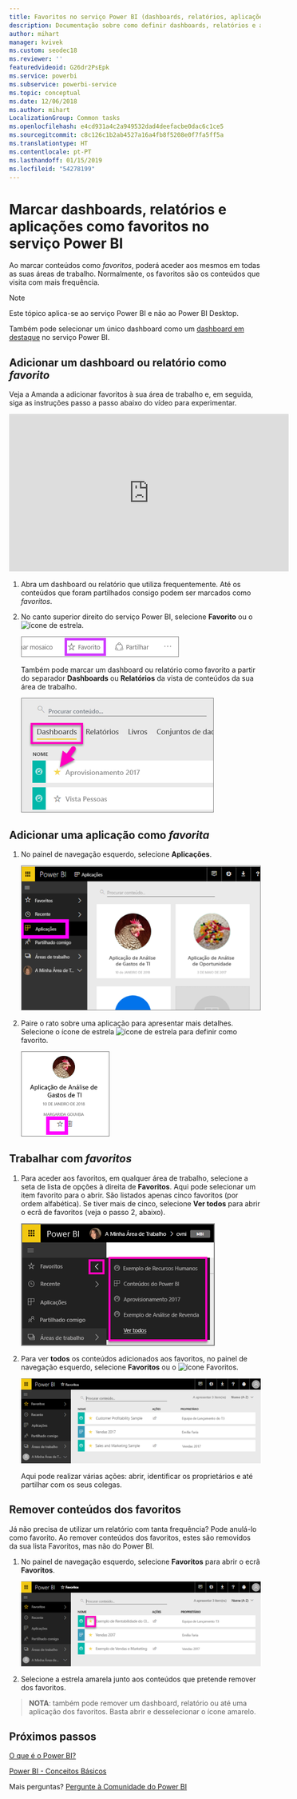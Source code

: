 ```yaml
---
title: Favoritos no serviço Power BI (dashboards, relatórios, aplicações)
description: Documentação sobre como definir dashboards, relatórios e aplicações como favoritos no serviço Power BI
author: mihart
manager: kvivek
ms.custom: seodec18
ms.reviewer: ''
featuredvideoid: G26dr2PsEpk
ms.service: powerbi
ms.subservice: powerbi-service
ms.topic: conceptual
ms.date: 12/06/2018
ms.author: mihart
LocalizationGroup: Common tasks
ms.openlocfilehash: e4cd931a4c2a949532dad4deefacbe0dac6c1ce5
ms.sourcegitcommit: c8c126c1b2ab4527a16a4fb8f5208e0f7fa5ff5a
ms.translationtype: HT
ms.contentlocale: pt-PT
ms.lasthandoff: 01/15/2019
ms.locfileid: "54278199"
---
```

# <a name="favorite-dashboards-reports-and-apps-in-power-bi-service"></a>Marcar dashboards, relatórios e aplicações como favoritos no serviço Power BI
Ao marcar conteúdos como *favoritos*, poderá aceder aos mesmos em todas as suas áreas de trabalho.  Normalmente, os favoritos são os conteúdos que visita com mais frequência.

> [!NOTE]
> Este tópico aplica-se ao serviço Power BI e não ao Power BI Desktop.
> 
> 

Também pode selecionar um único dashboard como um [dashboard em destaque](end-user-featured.md) no serviço Power BI.

## <a name="add-a-dashboard-or-report-as-a-favorite"></a>Adicionar um dashboard ou relatório como *favorito*
Veja a Amanda a adicionar favoritos à sua área de trabalho e, em seguida, siga as instruções passo a passo abaixo do vídeo para experimentar.

<iframe width="560" height="315" src="https://www.youtube.com/embed/G26dr2PsEpk" frameborder="0" allowfullscreen></iframe>


1. Abra um dashboard ou relatório que utiliza frequentemente. Até os conteúdos que foram partilhados consigo podem ser marcados como *favoritos*.
2. No canto superior direito do serviço Power BI, selecione **Favorito** ou o ![ícone de estrela](./media/end-user-favorite/power-bi-favorite-icon.png).
   
   ![ícone Favorito](./media/end-user-favorite/powerbi-dashboard-favorite.png)
   
   Também pode marcar um dashboard ou relatório como favorito a partir do separador **Dashboards** ou **Relatórios** da vista de conteúdos da sua área de trabalho.
   
   ![Separador Dashboard com estrela amarela](./media/end-user-favorite/power-bi-dashboard-favorite.png)

## <a name="add-an-app-as-a-favorite"></a>Adicionar uma aplicação como *favorita*

1. No painel de navegação esquerdo, selecione **Aplicações**.

   ![dashboard](./media/end-user-favorite/power-bi-favorite-apps.png)

2. Paire o rato sobre uma aplicação para apresentar mais detalhes.  Selecione o ícone de estrela ![ícone de estrela](./media/end-user-favorite/power-bi-favorite-icon.png)  para definir como favorito.
   
   ![pairar o cursor sobre uma aplicação](./media/end-user-favorite/power-bi-favorite-app.png)

## <a name="working-with-favorites"></a>Trabalhar com *favoritos*
1. Para aceder aos favoritos, em qualquer área de trabalho, selecione a seta de lista de opções à direita de **Favoritos**.  Aqui pode selecionar um item favorito para o abrir. São listados apenas cinco favoritos (por ordem alfabética). Se tiver mais de cinco, selecione **Ver todos** para abrir o ecrã de favoritos (veja o passo 2, abaixo). 
   
   ![Lista de opções Favoritos](./media/end-user-favorite/power-bi-favorite-flyout-new.png)
2. Para ver **todos** os conteúdos adicionados aos favoritos, no painel de navegação esquerdo, selecione **Favoritos** ou o ![ícone Favoritos](./media/end-user-favorite/power-bi-favorites-icon.png).  
   
    ![janela favoritos](./media/end-user-favorite/power-bi-favorites-screen.png)
   
   Aqui pode realizar várias ações: abrir, identificar os proprietários e até partilhar com os seus colegas.

## <a name="unfavorite-content"></a>Remover conteúdos dos favoritos
Já não precisa de utilizar um relatório com tanta frequência?  Pode anulá-lo como favorito. Ao remover conteúdos dos favoritos, estes são removidos da sua lista Favoritos, mas não do Power BI.

1. No painel de navegação esquerdo, selecione **Favoritos** para abrir o ecrã **Favoritos**.
   
   ![Ecrã Favoritos](./media/end-user-favorite/power-bi-unfavorites-screen.png)
2. Selecione a estrela amarela junto aos conteúdos que pretende remover dos favoritos.

> **NOTA**: também pode remover um dashboard, relatório ou até uma aplicação dos favoritos. Basta abrir e desselecionar o ícone amarelo.   
> 
> 

## <a name="next-steps"></a>Próximos passos
[O que é o Power BI?](../power-bi-overview.md)

[Power BI - Conceitos Básicos](end-user-basic-concepts.md)

Mais perguntas? [Pergunte à Comunidade do Power BI](http://community.powerbi.com/)

